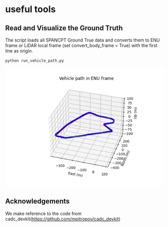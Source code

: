 # useful tools


## Read and Visualize the Ground Truth
The script loads all SPANCPT Ground True data and converts them to ENU frame or LiDAR local frame (set convert_body_frame = True) with the first line as origin. 

```bash
python run_vehicle_path.py 
```


<p align="center">
  <img width="712pix" src="img/vis_tst_gt.png">
</p>



## Acknowledgements
We make reference to the code from cadc_devkit(https://github.com/mpitropov/cadc_devkit)